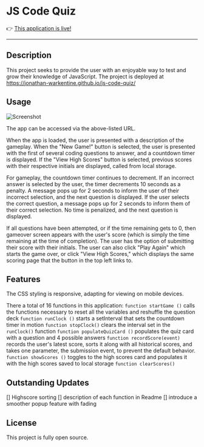 # JS Code Quiz

👉 [This application is live!](https://jonathan-warkentine.github.io/js-code-quiz/)

---

## Description
This project seeks to provide the user with an enjoyable way to test and grow their knowledge of JavaScript. The project is deployed at https://jonathan-warkentine.github.io/js-code-quiz/

## Usage
![Screenshot]()

The app can be accessed via the above-listed URL.

When the app is loaded, the user is presented with a description of the gameplay. When the "New Game!" button is selected, the user is presented with the first of several coding questions to answer, and a countdown timer is displayed. If the "View High Scores" button is selected, previous scores with their respective initials are displayed, called from local storage.

For gameplay, the countdown timer continues to decrement. If an incorrect answer is selected by the user, the timer decrements 10 seconds as a penalty. A message pops up for 2 seconds to inform the user of their incorrect selection, and the next question is displayed. If the user selects the correct question, a message pops up for 2 seconds to inform them of their correct selection. No time is penalized, and the next question is displayed.

If all questions have been attempted, or if the time remaining gets to 0, then gameover screen appears with the user's score (which is simply the time remaining at the time of completion). The user has the option of submitting their score with their initials. The user can also click "Play Again" which starts the game over, or click "View High Scores," which displays the same scoring page that the button in the top left links to.


## Features

The CSS styling is responsive, adapting for viewing on mobile devices.

There a total of 16 functions in this application:
`function startGame ()` calls the functions necessary to reset all the variables and reshuffle the question deck
`function runClock ()` starts a setInterval that sets the countdown timer in motion
`function stopClock()` clears the interval set in the `runClock()` function
`function populateQuizCard ()` populates the quiz card with a question and 4 possible answers
`function recordScore(event)` records the user's latest score, sorts it along with all historical scores, and takes one parameter, the submission event, to prevent the default behavior.
`function showScores ()` toggles to the high scores card and populates it with the high scores saved to local storage
`function clearScores()` 

## Outstanding Updates
[] Highscore sorting
[] description of each function in Readme
[] introduce a smoother popup feature with fading

## License
This project is fully open source.